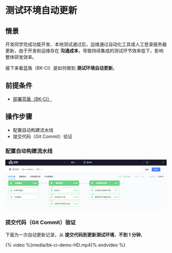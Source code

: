 # 测试环境自动更新

## 情景
开发同学完成功能开发、本地测试通过后，运维通过自动化工具或人工登录服务器更新，由于开发和运维存在 **沟通成本**，导致持续集成的测试环节效率低下，影响整体研发效率。

接下来看蓝盾（BK-CI）是如何做到 **测试环境自动更新**。

## 前提条件

- [部署蓝盾（BK-CI）](https://github.com/Tencent/bk-ci)

## 操作步骤
- 配置自动构建流水线
- 提交代码（Git Commit）验证

### 配置自动构建流水线

![bk-ci-demo](./media/bk-ci-demo.png)

### 提交代码（Git Commit）验证

下面为一次自动更新记录，从 **提交代码到更新测试环境**，**不到 1 分钟**。

{% video %}media/bk-ci-demo-HD.mp4{% endvideo %}
